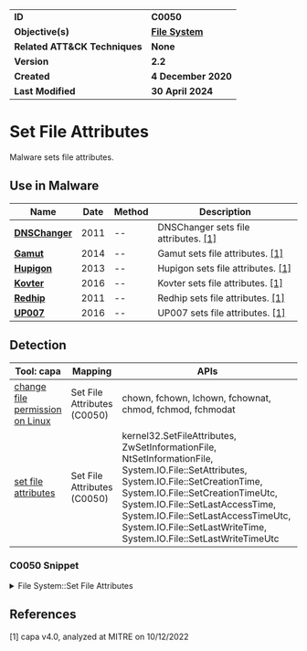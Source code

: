 <table>
<tr>
<td><b>ID</b></td>
<td><b>C0050</b></td>
</tr>
<tr>
<td><b>Objective(s)</b></td>
<td><b><a href="../file-system">File System</a></b></td>
</tr>
<tr>
<td><b>Related ATT&CK Techniques</b></td>
<td><b>None</b></td>
</tr>
<tr>
<td><b>Version</b></td>
<td><b>2.2</b></td>
</tr>
<tr>
<td><b>Created</b></td>
<td><b>4 December 2020</b></td>
</tr>
<tr>
<td><b>Last Modified</b></td>
<td><b>30 April 2024</b></td>
</tr>
</table>


# Set File Attributes

Malware sets file attributes.

## Use in Malware

|Name|Date|Method|Description|
|---|---|---|---|
|[**DNSChanger**](../../xample-malware/dnschanger.md)|2011|--|DNSChanger sets file attributes. [[1]](#1)|
|[**Gamut**](../../xample-malware/gamut.md)|2014|--|Gamut sets file attributes. [[1]](#1)|
|[**Hupigon**](../../xample-malware/hupigon.md)|2013|--|Hupigon sets file attributes. [[1]](#1)|
|[**Kovter**](../../xample-malware/kovter.md)|2016|--|Kovter sets file attributes. [[1]](#1)|
|[**Redhip**](../../xample-malware/redhip.md)|2011|--|Redhip sets file attributes. [[1]](#1)|
|[**UP007**](../../xample-malware/up007.md)|2016|--|UP007 sets file attributes. [[1]](#1)|

## Detection

|Tool: capa|Mapping|APIs|
|---|---|---|
|[change file permission on Linux](https://github.com/mandiant/capa-rules/blob/master/host-interaction/file-system/change-file-permission-on-linux.yml)|Set File Attributes (C0050)|chown, fchown, lchown, fchownat, chmod, fchmod, fchmodat|
|[set file attributes](https://github.com/mandiant/capa-rules/blob/master/host-interaction/file-system/meta/set-file-attributes.yml)|Set File Attributes (C0050)|kernel32.SetFileAttributes, ZwSetInformationFile, NtSetInformationFile, System.IO.File::SetAttributes, System.IO.File::SetCreationTime, System.IO.File::SetCreationTimeUtc, System.IO.File::SetLastAccessTime, System.IO.File::SetLastAccessTimeUtc, System.IO.File::SetLastWriteTime, System.IO.File::SetLastWriteTimeUtc|

### C0050 Snippet
<details>
<summary> File System::Set File Attributes </summary>
SHA256: 27253651170386863b148afb2a0fdda7780ae65cbc31405acbd99fa06b44b79f
Location: 0x140006a6d
<pre>
mov     edx, 0x2        ; pass the value indicating for the 'hidden' attribute to be set on the file
lea     rcx, [rsp + 0x40]       ; name of the file for which attributes should be changed
call    qword ptr [->KERNEL32.DLL::SetFileAttributesA]  ; call Windows API for changing file attributes
</pre>
</details>

## References

<a name="1">[1]</a> capa v4.0, analyzed at MITRE on 10/12/2022

